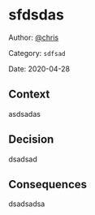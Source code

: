 # sfdsdas

Author: [@chris](slack://user?team=T9U3SEE12&id=U9U5GKCHG)

Category: `sdfsad`

Date: 2020-04-28

## Context

asdsadas

## Decision

dsadsad

## Consequences

dsadsadsa